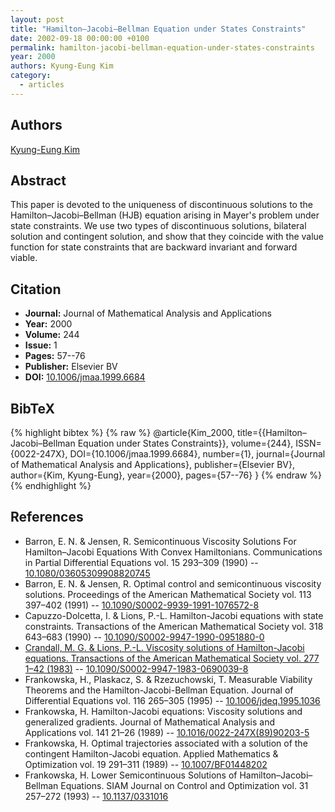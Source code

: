 ```yaml
---
layout: post
title: "Hamilton–Jacobi–Bellman Equation under States Constraints"
date: 2002-09-18 00:00:00 +0100
permalink: hamilton-jacobi-bellman-equation-under-states-constraints
year: 2000
authors: Kyung-Eung Kim
category:
  - articles
---
```

 
## Authors
[Kyung-Eung Kim](authors/kyung_eung_kim)
 
## Abstract
This paper is devoted to the uniqueness of discontinuous solutions to the Hamilton–Jacobi–Bellman (HJB) equation arising in Mayer's problem under state constraints. We use two types of discontinuous solutions, bilateral solution and contingent solution, and show that they coincide with the value function for state constraints that are backward invariant and forward viable.
 
## Citation
- **Journal:** Journal of Mathematical Analysis and Applications
- **Year:** 2000
- **Volume:** 244
- **Issue:** 1
- **Pages:** 57--76
- **Publisher:** Elsevier BV
- **DOI:** [10.1006/jmaa.1999.6684](https://doi.org/10.1006/jmaa.1999.6684)
 
## BibTeX
{% highlight bibtex %}
{% raw %}
@article{Kim_2000,
  title={{Hamilton–Jacobi–Bellman Equation under States Constraints}},
  volume={244},
  ISSN={0022-247X},
  DOI={10.1006/jmaa.1999.6684},
  number={1},
  journal={Journal of Mathematical Analysis and Applications},
  publisher={Elsevier BV},
  author={Kim, Kyung-Eung},
  year={2000},
  pages={57--76}
}
{% endraw %}
{% endhighlight %}
 
## References
- Barron, E. N. & Jensen, R. Semicontinuous Viscosity Solutions For Hamilton–Jacobi Equations With Convex Hamiltonians. Communications in Partial Differential Equations vol. 15 293–309 (1990) -- [10.1080/03605309908820745](https://doi.org/10.1080/03605309908820745)
- Barron, E. N. & Jensen, R. Optimal control and semicontinuous viscosity solutions. Proceedings of the American Mathematical Society vol. 113 397–402 (1991) -- [10.1090/S0002-9939-1991-1076572-8](https://doi.org/10.1090/S0002-9939-1991-1076572-8)
- Capuzzo-Dolcetta, I. & Lions, P.-L. Hamilton-Jacobi equations with state constraints. Transactions of the American Mathematical Society vol. 318 643–683 (1990) -- [10.1090/S0002-9947-1990-0951880-0](https://doi.org/10.1090/S0002-9947-1990-0951880-0)
- [Crandall, M. G. & Lions, P.-L. Viscosity solutions of Hamilton-Jacobi equations. Transactions of the American Mathematical Society vol. 277 1–42 (1983)](viscosity-solutions-of-hamilton-jacobi-equations) -- [10.1090/S0002-9947-1983-0690039-8](https://doi.org/10.1090/S0002-9947-1983-0690039-8)
- Frankowska, H., Plaskacz, S. & Rzezuchowski, T. Measurable Viability Theorems and the Hamilton-Jacobi-Bellman Equation. Journal of Differential Equations vol. 116 265–305 (1995) -- [10.1006/jdeq.1995.1036](https://doi.org/10.1006/jdeq.1995.1036)
- Frankowska, H. Hamilton-Jacobi equations: Viscosity solutions and generalized gradients. Journal of Mathematical Analysis and Applications vol. 141 21–26 (1989) -- [10.1016/0022-247X(89)90203-5](https://doi.org/10.1016/0022-247X(89)90203-5)
- Frankowska, H. Optimal trajectories associated with a solution of the contingent Hamilton-Jacobi equation. Applied Mathematics &amp; Optimization vol. 19 291–311 (1989) -- [10.1007/BF01448202](https://doi.org/10.1007/BF01448202)
- Frankowska, H. Lower Semicontinuous Solutions of Hamilton–Jacobi–Bellman Equations. SIAM Journal on Control and Optimization vol. 31 257–272 (1993) -- [10.1137/0331016](https://doi.org/10.1137/0331016)

